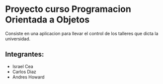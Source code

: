 # Proyecto curso Programacion Orientada a Objetos

Consiste en una aplicacion para llevar el control de los talleres que dicta la universidad.

## Integrantes:

- Israel Cea
- Carlos Diaz
- Andres Howard
